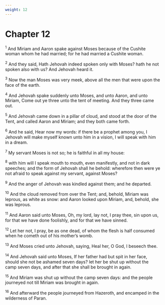```yaml
---
weight: 12
---
```


# Chapter 12

<sup>1</sup> And Miriam and Aaron spake against Moses because of the Cushite woman whom he had married; for he had married a Cushite woman. 

<sup>2</sup> And they said, Hath Jehovah indeed spoken only with Moses? hath he not spoken also with us? And Jehovah heard it. 

<sup>3</sup> Now the man Moses was very meek, above all the men that were upon the face of the earth. 

<sup>4</sup> And Jehovah spake suddenly unto Moses, and unto Aaron, and unto Miriam, Come out ye three unto the tent of meeting. And they three came out. 

<sup>5</sup> And Jehovah came down in a pillar of cloud, and stood at the door of the Tent, and called Aaron and Miriam; and they both came forth. 

<sup>6</sup> And he said, Hear now my words: if there be a prophet among you, I Jehovah will make myself known unto him in a vision, I will speak with him in a dream. 

<sup>7</sup> My servant Moses is not so; he is faithful in all my house: 

<sup>8</sup> with him will I speak mouth to mouth, even manifestly, and not in dark speeches; and the form of Jehovah shall he behold: wherefore then were ye not afraid to speak against my servant, against Moses? 

<sup>9</sup> And the anger of Jehovah was kindled against them; and he departed. 

<sup>10</sup> And the cloud removed from over the Tent; and, behold, Miriam was leprous, as white as snow: and Aaron looked upon Miriam, and, behold, she was leprous. 

<sup>11</sup> And Aaron said unto Moses, Oh, my lord, lay not, I pray thee, sin upon us, for that we have done foolishly, and for that we have sinned. 

<sup>12</sup> Let her not, I pray, be as one dead, of whom the flesh is half consumed when he cometh out of his mother’s womb. 

<sup>13</sup> And Moses cried unto Jehovah, saying, Heal her, O God, I beseech thee. 

<sup>14</sup> And Jehovah said unto Moses, If her father had but spit in her face, should she not be ashamed seven days? let her be shut up without the camp seven days, and after that she shall be brought in again. 

<sup>15</sup> And Miriam was shut up without the camp seven days: and the people journeyed not till Miriam was brought in again. 

<sup>16</sup> And afterward the people journeyed from Hazeroth, and encamped in the wilderness of Paran. 


